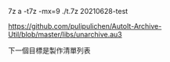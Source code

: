 7z a -t7z -mx=9 ./t.7z 20210628-test

https://github.com/pulipulichen/AutoIt-Archive-Util/blob/master/libs/unarchive.au3

下一個目標是製作清單列表